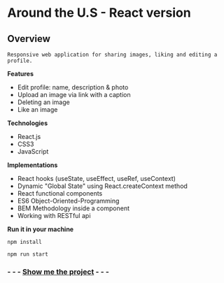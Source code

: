 # Around the U.S - React version

## Overview

    Responsive web application for sharing images, liking and editing a profile.

**Features**

-   Edit profile: name, description & photo
-   Upload an image via link with a caption
-   Deleting an image
-   Like an image

**Technologies**

-   React.js
-   CSS3
-   JavaScript

**Implementations**

-   React hooks (useState, useEffect, useRef, useContext)
-   Dynamic "Global State" using React.createContext method
-   React functional components
-   ES6 Object-Oriented-Programming
-   BEM Methodology inside a component
-   Working with RESTful api

**Run it in your machine**

    npm install

    npm run start

### - - - [Show me the project](https://amitgit217.github.io/around-react/) - - -

